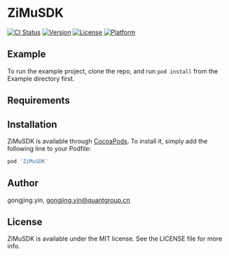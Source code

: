 # ZiMuSDK

[![CI Status](https://img.shields.io/travis/gongjing.yin/ZiMuSDK.svg?style=flat)](https://travis-ci.org/gongjing.yin/ZiMuSDK)
[![Version](https://img.shields.io/cocoapods/v/ZiMuSDK.svg?style=flat)](https://cocoapods.org/pods/ZiMuSDK)
[![License](https://img.shields.io/cocoapods/l/ZiMuSDK.svg?style=flat)](https://cocoapods.org/pods/ZiMuSDK)
[![Platform](https://img.shields.io/cocoapods/p/ZiMuSDK.svg?style=flat)](https://cocoapods.org/pods/ZiMuSDK)

## Example

To run the example project, clone the repo, and run `pod install` from the Example directory first.

## Requirements

## Installation

ZiMuSDK is available through [CocoaPods](https://cocoapods.org). To install
it, simply add the following line to your Podfile:

```ruby
pod 'ZiMuSDK'
```

## Author

gongjing.yin, gongjing.yin@quantgroup.cn

## License

ZiMuSDK is available under the MIT license. See the LICENSE file for more info.

